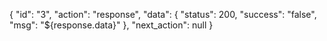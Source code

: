 {
    "id": "3",
    "action": "response",
    "data": {
        "status": 200,
        "success": "false",
        "msg": "${response.data}"
    },
    "next_action": null
}
